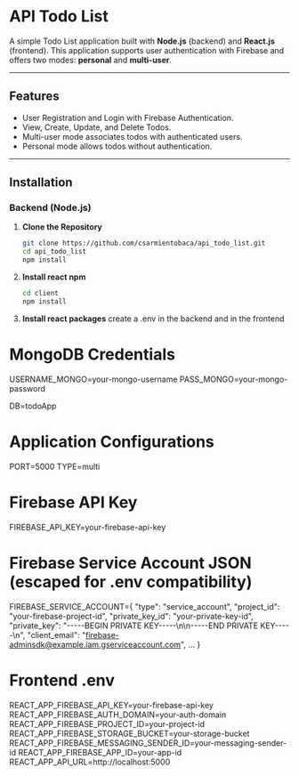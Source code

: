 # API Todo List

A simple Todo List application built with **Node.js** (backend) and **React.js** (frontend). This application supports user authentication with Firebase and offers two modes: **personal** and **multi-user**.

---

## Features

- User Registration and Login with Firebase Authentication.
- View, Create, Update, and Delete Todos.
- Multi-user mode associates todos with authenticated users.
- Personal mode allows todos without authentication.

---

## Installation

### Backend (Node.js)

1. **Clone the Repository**

   ```bash
   git clone https://github.com/csarmientobaca/api_todo_list.git
   cd api_todo_list
   npm install

2. **Install react npm**
   ```bash
   cd client
   npm install

2. **Install react packages**
   create a .env in the backend and in the frontend


# MongoDB Credentials
USERNAME_MONGO=your-mongo-username
PASS_MONGO=your-mongo-password

DB=todoApp

# Application Configurations
PORT=5000
TYPE=multi

# Firebase API Key
FIREBASE_API_KEY=your-firebase-api-key

# Firebase Service Account JSON (escaped for .env compatibility)
FIREBASE_SERVICE_ACCOUNT={
    "type": "service_account",
    "project_id": "your-firebase-project-id",
    "private_key_id": "your-private-key-id",
    "private_key": "-----BEGIN PRIVATE KEY-----\\n<key-content>\\n-----END PRIVATE KEY-----\\n",
    "client_email": "firebase-adminsdk@example.iam.gserviceaccount.com",
    ...
}

# Frontend .env

REACT_APP_FIREBASE_API_KEY=your-firebase-api-key
REACT_APP_FIREBASE_AUTH_DOMAIN=your-auth-domain
REACT_APP_FIREBASE_PROJECT_ID=your-project-id
REACT_APP_FIREBASE_STORAGE_BUCKET=your-storage-bucket
REACT_APP_FIREBASE_MESSAGING_SENDER_ID=your-messaging-sender-id
REACT_APP_FIREBASE_APP_ID=your-app-id
REACT_APP_API_URL=http://localhost:5000

